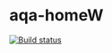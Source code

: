 # aqa-homeW
[![Build status](https://ci.appveyor.com/api/projects/status/dfuivhou5kjd5ak2?svg=true)](https://ci.appveyor.com/project/RomanTest01/aqa-homew)

